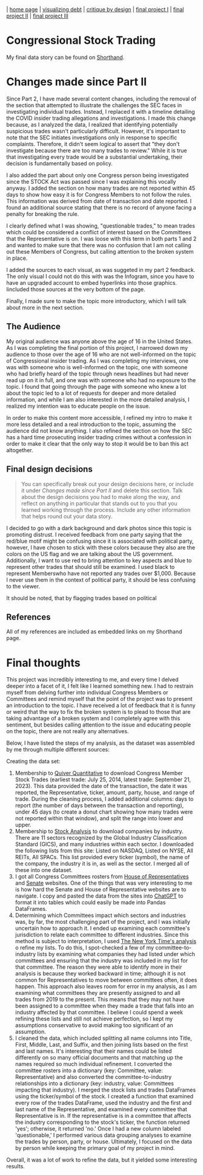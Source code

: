 | [home page](https://bfriedel.github.io/portfolio/) | [visualizing debt](https://bfriedel.github.io/portfolio/visualizing-government-debt) | [critique by design](https://bfriedel.github.io/portfolio/critique-by-design) | [final project I](https://bfriedel.github.io/portfolio/final-project-part-one) | [final project II](https://bfriedel.github.io/portfolio/final-project-part-two) | [final project III](https://bfriedel.github.io/portfolio/final-project-part-three)

# Congressional Stock Trading

 My final data story can be found on [Shorthand](https://carnegiemellon.shorthandstories.com/congressional-stock-trading/).

# Changes made since Part II

Since Part 2, I have made several content changes, including the removal of the section that attempted to illustrate the challenges the SEC faces in investigating individual trades. Instead, I replaced it with a timeline detailing the COVID insider trading allegations and investigations. I made this change because, as I analyzed the data, I realized that identifying potentially suspicious trades wasn't particularly difficult. However, it's important to note that the SEC initiates investigations only in response to specific complaints. Therefore, it didn't seem logical to assert that "they don't investigate because there are too many trades to review." While it is true that investigating every trade would be a substantial undertaking, their decision is fundamentally based on policy. 

I also added the part about only one Congress person being investigated since the STOCK Act was passed since I was explaining this vocally anyway. I added the section on how many trades are not reported within 45 days to show how easy it is for Congress Members to not follow the rules. This information was derived from date of transaction and date reported. I found an additional source stating that there is no record of anyone facing a penalty for breaking the rule. 

I clearly defined what I was showing, "questionable trades," to mean trades which could be considered a conflict of interest based on the Committees that the Representative is on. I was loose with this term in both parts 1 and 2 and wanted to make sure that there was no confusion that I am not calling out these Members of Congress, but calling attention to the broken system in place.

I added the sources to each visual, as was suggeted in my part 2 feedback. The only visual I could not do this with was the Infogram, since you have to have an upgraded account to embed hyperlinks into those graphics. Iincluded those sources at the very bottom of the page. 

Finally, I made sure to make the topic more introductory, which I will talk about more in the next section. 


## The Audience

My original audience was anyone above the age of 16 in the United States. As I was completing the final portion of this project, I narrowed down my audience to those over the age of 16 who are not well-informed on the topic of Congressional insider trading. As I was completing my interviews, one was with someone who is well-informed on the topic, one with someone who had briefly heard of the topic through news headlines but had never read up on it in full, and one was with someone who had no exposure to the topic. I found that going through the page with someone who knew a lot about the topic led to a lot of requests for deeper and more detailed information, and while I am also interested in the more detailed analysis, I realized my intention was to educate people on the issue.

In order to make this content more accessible, I refined my intro to make it more less detailed and a real introduction to the topic, assuming the audience did not know anything. I also refined the section on how the SEC has a hard time prosecuting insider trading crimes without a confession in order to make it clear that the only way to stop it would be to ban this act altogether.

## Final design decisions
> You can specifically break out your design decisions here, or include it under *Changes made since Part II* and delete this section. Talk about the design decisions you had to make along the way, and reflect on anything in particular that stands out to you that you learned working through the process.  Include any other information that helps round out your data story. 

I decided to go with a dark background and dark photos since this topic is promoting distrust. I received feedback from one party saying that the red/blue motif might be confusing since it is associated with political party, however, I have chosen to stick with these colors because they also are the colors on the US flag and we are talking about the US government. Additionally, I want to use red to bring attention to key aspects and blue to represent other trades that should still be examined. I used black to represent Memberswho have not reported any trades over $1,000. Because I never use them in the context of political party, it should be less confusing to the viewer. 

It should be noted, that by flagging trades based on political 

## References

All of my references are included as embedded links on my Shorthand page.

# Final thoughts

This project was incredibly interesting to me, and every time I delved deeper into a facet of it, I felt like I learned something new. I had to restrain myself from delving further into individual Congress Members or Committees and remind myself that the point of the project was to present an introduction to the topic. I have received a lot of feedback that it is funny or weird that the way to fix the broken system is to plead to those that are taking advantage of a broken system and I completely agree with this sentiment, but besides calling attention to the issue and educating people on the topic, there are not really any alternatives.

Below, I have listed the steps of my analysis, as the dataset was assembled by me through multiple different sources:

Creating the data set: 
1. Membership to [Quiver Quantitative](https://www.quiverquant.com/export/) to download Congress Member Stock Trades (earliest trade: July 25, 2014, latest trade: September 21, 2023). This data provided the date of the transaction, the date it was reported, the Representative, ticker, amount, party, house, and range of trade. During the cleaning process, I added additional columns: days to report (the number of days between the transaction and reporting), under 45 days (to create a donut chart showing how many trades were not reported within that window), and split the range into lower and upper.
2. Membership to [Stock Analysis](https://stockanalysis.com/list/) to download companies by industry. There are 11 sectors recognized by the Global Industry Classification Standard (GICS), and many industries within each sector. I downloaded the following lists from this site: Listed on NASDAQ, Listed on NYSE, All REITs, All SPACs. This list provided every ticker (symbol), the name of the company, the industry it is in, as well as the sector. I merged all of these into one dataset.
3. I got all Congress Committees rosters from [House of Representatives](https://www.house.gov/committees) and [Senate](https://www.senate.gov/committees/membership.htm) websites. One of the things that was very interesting to me is how hard the Senate and House of Representative websites are to navigate. I copy and pasted the data from the sites into [ChatGPT](https://chat.openai.com/) to format it into tables which could easily be made into Pandas DataFrames. 
4. Determining which Committees impact which sectors and industries was, by far, the most challenging part of the project, and I was initially uncertain how to approach it. I ended up examining each committee's jurisdiction to relate each committee to different industries. Since this method is subject to interpretation, I used [The New York Time's analysis](https://www.nytimes.com/interactive/2022/09/13/us/politics/congress-members-stock-trading-list.html) o refine my lists. To do this, I spot-checked a few of my committee-to-industry lists by examining what companies they had listed under which committees and ensuring that the industry was included in my list for that committee. The reason they were able to identify more in their analysis is because they worked backward in time; although it is not common for Representatives to move between committees often, it does happen. This approach also leaves room for error in my analysis, as I am examining what committees they are presently assigned to and all trades from 2019 to the present. This means that they may not have been assigned to a committee when they made a trade that falls into an industry affected by that committee. I believe I could spend a week refining these lists and still not achieve perfection, so I kept my assumptions conservative to avoid making too significant of an assumption.
5. I cleaned the data, which included splitting all name columns into Title, First, Middle, Last, and Suffix, and then joining lists based on the first and last names. It's interesting that their names could be listed differently on so many official documents and that matching up the names required so much individual refinement.
I converted the committee rosters into a dictionary (key: Committee, value: Representative) and also converted the committee-to-industry relationships into a dictionary (key: industry, value: Committees impacting that industry).
I merged the stock lists and trades DataFrames using the ticker/symbol of the stock.
I created a function that examined every row of the trades DataFrame, used the industry and the first and last name of the Representative, and examined every committee that Representative is in. If the representative is in a committee that affects the industry corresponding to the stock's ticker, the function returned 'yes'; otherwise, it returned 'no.'
Once I had a new column labeled 'questionable,' I performed various data grouping analyses to examine the trades by person, party, or house. Ultimately, I focused on the data by person while keeping the primary goal of my project in mind.

Overall, it was a lot of work to refine the data, but it yielded some interesting results. 

